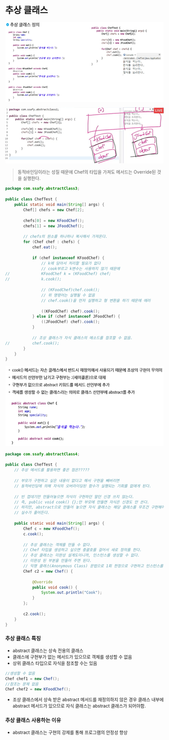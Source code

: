 # 추상 클래스

![image-20221225191707394](assets/image-20221225191707394.png)

![image-20221225191747986](assets/image-20221225191747986.png)

> 동적바인딩이라는 성질 때문에 Chef의 타입을 가져도 메서드는 Override된 것을 실행한다.

```java
package com.ssafy.abstractClass3;

public class ChefTest {
	public static void main(String[] args) {
		Chef[] chefs = new Chef[2];

		chefs[0] = new KFoodChef();
		chefs[1] = new JFoodChef();

		// chefs의 원소를 하나하나 복사해서 가져온다.
		for (Chef chef : chefs) {
			chef.eat();

			if (chef instanceof KFoodChef) {
				// k에 담아서 처리할 필요가 없다
				// cook부르고 k변수는 사용하지 않기 때문에
//				KFoodChef k = (KFoodChef) chef;
//				k.cook();

				// (KFoodChef)chef.cook();
				// 위 명령어는 실행될 수 없음
				// chef.cook()을 먼저 실행하고 형 변환을 하기 때문에 에러

				((KFoodChef) chef).cook();
			} else if (chef instanceof JFoodChef) {
				((JFoodChef) chef).cook();
			}

			// 조상 클래스가 자식 클래스의 메소드를 참조할 수 없음.
//			chef.cook();
		}
	}
}
```

![image-20221225193249039](assets/image-20221225193249039.png)

```java
package com.ssafy.abstractClass4;

public class ChefTest {
	// 추상 메서드를 활용하면 좋은 점은?????
	
	// 부모가 구현하고 싶은 내용이 없다고 해서 구현을 빼버리면
	// 동적바인딩에 의해 자식의 오버라이딩된 함수가 실행되는 기회를 없애게 된다.
	
	// 빈 껍데기만 만들어놓으면 자식이 구현하던 말던 신경 쓰지 않는다.
    // 즉, public void cook() {};만 부모에 만들면 자식은 신경도 안 쓴다.
	// 하지만, abstract으로 만들어 놓으면 자식 클래스는 해당 클래스를 무조건 구현해야하는 의무를 가진다.
	// 실수가 줄어든다.
	
	public static void main(String[] args) {
		Chef c = new KFoodChef();
		c.cook();
		
		// 추상 클래스는 객체를 만들 수 없다.
		// Chef 타입을 생성하고 싶으면 중괄호를 걸어서 새로 정의를 한다.
		// 추상 클래스는 미완성 설계도이니까, 인스턴스를 생성할 수 없다.
		// 미완성 된 부분을 만들어 주면 된다.
		// 익명 클래스(Anonymous Class) 문법으로 1회 한정으로 구현하고 인스턴스를 만들 수 있게 해준다.
		Chef c2 = new Chef() {

			@Override
			public void cook() {
				System.out.println("Cook");
			}
		};
		
		c2.cook();
	}
}
```



### 추상 클래스 특징

- abstract 클래스는 상속 전용의 클래스
- 클래스에 구현부가 없는 메서드가 있으므로 객체를 생성할 수 없음
- 상위 클래스 타입으로 자식을 참조할 수는 있음

```java
//생성할 수 없음
Chef chef1 = new Chef();
//참조는 문제 없음
Chef chef2 = new KFoodChef();
```

- 조상 클래스에서 상속 받은 abstract 메서드를 재정의하지 않은 경우 클래스 내부에 abstract 메서드가 있으므로 자식 클래스는 abstract 클래스가 되어야함.



### 추상 클래스 사용하는 이유

- abstract 클래스는 구현의 강제를 통해 프로그램의 안정성 향상
